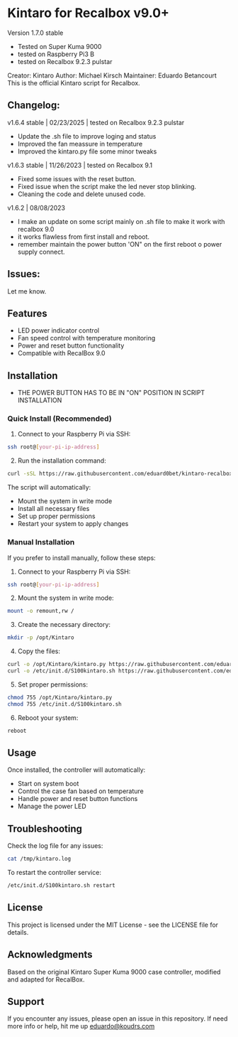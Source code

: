 # Kintaro for Recalbox v9.0+

Version 1.7.0 stable

- Tested on Super Kuma 9000
- tested on Raspberry Pi3 B
- tested on Recalbox 9.2.3 pulstar

Creator: Kintaro
Author: Michael Kirsch
Maintainer: Eduardo Betancourt
This is the official Kintaro script for Recalbox.

## Changelog: 

v1.6.4 stable | 02/23/2025  | tested on Recalbox 9.2.3 pulstar

- Update the .sh file to improve loging and status
- Improved the fan meassure in temperature
- Improved the kintaro.py file some minor tweaks

v1.6.3 stable | 11/26/2023  | tested on Recalbox 9.1

- Fixed some issues with the reset button.
- Fixed issue when the script make the led never stop blinking.
- Cleaning the code and delete unused code.

v1.6.2 | 08/08/2023 

- I make an update on some script mainly on .sh file to make it work with recalbox 9.0
- it works flawless from first install and reboot.
- remember maintain the power button 'ON" on the first reboot o power supply connect.

## Issues:
Let me know.

## Features

- LED power indicator control
- Fan speed control with temperature monitoring
- Power and reset button functionality
- Compatible with RecalBox 9.0

## Installation

-  THE POWER BUTTON HAS TO BE IN "ON" POSITION IN SCRIPT INSTALLATION

### Quick Install (Recommended)

1. Connect to your Raspberry Pi via SSH:
```bash
ssh root@[your-pi-ip-address]
```

2. Run the installation command:
```bash
curl -sSL https://raw.githubusercontent.com/eduard0bet/kintaro-recalbox/main/install.sh | sudo bash
```

The script will automatically:
- Mount the system in write mode
- Install all necessary files
- Set up proper permissions
- Restart your system to apply changes

### Manual Installation

If you prefer to install manually, follow these steps:

1. Connect to your Raspberry Pi via SSH:
```bash
ssh root@[your-pi-ip-address]
```

2. Mount the system in write mode:
```bash
mount -o remount,rw /
```

3. Create the necessary directory:
```bash
mkdir -p /opt/Kintaro
```

4. Copy the files:
```bash
curl -o /opt/Kintaro/kintaro.py https://raw.githubusercontent.com/eduard0bet/kintaro-recalbox/main/kintaro.py
curl -o /etc/init.d/S100kintaro.sh https://raw.githubusercontent.com/eduard0bet/kintaro-recalbox/main/S100kintaro.sh
```

5. Set proper permissions:
```bash
chmod 755 /opt/Kintaro/kintaro.py
chmod 755 /etc/init.d/S100kintaro.sh
```

6. Reboot your system:
```bash
reboot
```

## Usage

Once installed, the controller will automatically:
- Start on system boot
- Control the case fan based on temperature
- Handle power and reset button functions
- Manage the power LED

## Troubleshooting

Check the log file for any issues:
```bash
cat /tmp/kintaro.log
```

To restart the controller service:
```bash
/etc/init.d/S100kintaro.sh restart
```

## License

This project is licensed under the MIT License - see the LICENSE file for details.

## Acknowledgments

Based on the original Kintaro Super Kuma 9000 case controller, modified and adapted for RecalBox.

## Support

If you encounter any issues, please open an issue in this repository.
If need more info or help, hit me up eduardo@koudrs.com